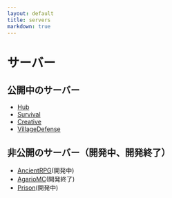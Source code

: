 ```yaml
---
layout: default
title: servers
markdown: true
---
```

# サーバー
## 公開中のサーバー
- [Hub](https://wiki.mcplay.biz/servers/Hub/)
- [Survival](https://wiki.mcplay.biz/servers/Survival/)
- [Creative](https://wiki.mcplay.biz/servers/Creative/)
- [VillageDefense](https://wiki.mcplay.biz/servers/VillageDefense/)

## 非公開のサーバー（開発中、開発終了）
- [AncientRPG](https://wiki.mcplay.biz/servers/AncientRPG/)(開発中)
- [AgarioMC](https://wiki.mcplay.biz/servers/AgarioMC/)(開発終了)
- [Prison](https://wiki.mcplay.biz/servers/Prison/)(開発中)